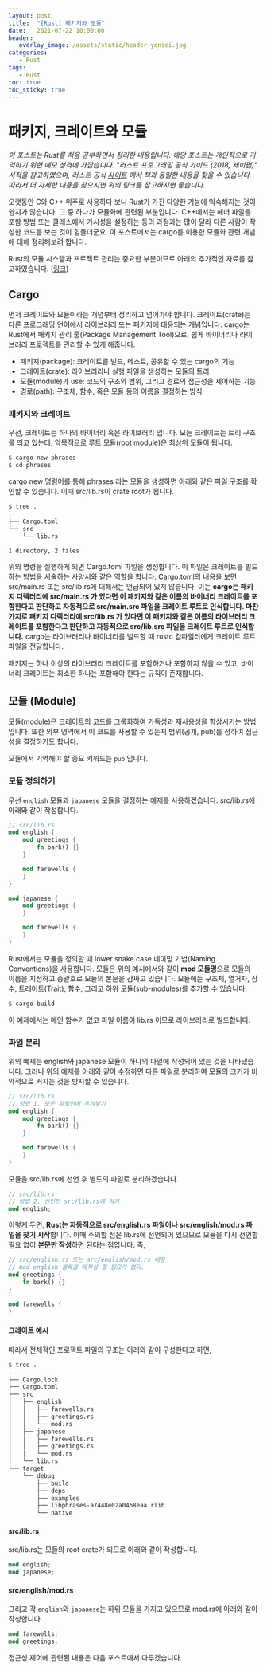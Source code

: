 ```yaml
---
layout: post
title:  "[Rust] 패키지와 모듈"
date:   2021-07-22 10:00:00
header:
   overlay_image: /assets/static/header-yonsei.jpg
categories: 
   - Rust
tags:
   - Rust
toc: true
toc_sticky: true
---
```


# 패키지, 크레이트와 모듈

*이 포스트는 Rust를 처음 공부하면서 정리한 내용입니다. 해당 포스트는 개인적으로 기억하기 위한 메모 성격에 가깝습니다. "러스트 프로그래밍 공식 가이드 (2018, 제이펍)" 서적을 참고하였으며, 러스트 공식 [사이트](https://doc.rust-lang.org/1.30.0/book/2018-edition/foreword.html) 에서 책과 동일한 내용을 찾을 수 있습니다. 따라서 더 자세한 내용을 찾으시면 위의 링크를 참고하시면 좋습니다.*

오랫동안 C와 C++ 위주로 사용하다 보니 Rust가 가진 다양한 기능에 익숙해지는 것이 쉽지가 않습니다. 그 중 하나가 모듈화에 관련된 부분입니다. C++에서는 헤더 파일을 포함 방법 또는 클래스에서 가시성을 설정하는 등의 과정과는 많이 달라 다른 사람이 작성한 코드를 보는 것이 힘들더군요. 이 포스트에서는 cargo를 이용한 모듈화 관련 개념에 대해 정리해보려 합니다.

<!--more-->

Rust의 모듈 시스템과 프로젝트 관리는 중요한 부분이므로 아래의 추가적인 자료를 참고하였습니다. ([링크](https://web.mit.edu/rust-lang_v1.25/arch/amd64_ubuntu1404/share/doc/rust/html/book/first-edition/crates-and-modules.html))


## Cargo

먼저 크레이트와 모듈이라는 개념부터 정리하고 넘어가야 합니다. 크레이트(crate)는 다른 프로그래밍 언어에서 라이브러리 또는 패키지에 대응되는 개념입니다. cargo는 Rust에서 패키지 관리 툴(Package Management Tool)으로, 쉽게 바이너리나 라이브러리 프로젝트를 관리할 수 있게 해줍니다.

- 패키지(package): 크레이트를 빌드, 테스트, 공유할 수 있는 cargo의 기능
- 크레이트(crate): 라이브러리나 실행 파일을 생성하는 모듈의 트리
- 모듈(module)과 use: 코드의 구조와 범위, 그리고 경로의 접근성을 제어하는 기능
- 경로(path): 구조체, 함수, 혹은 모듈 등의 이름을 결정하는 방식


### 패키지와 크레이트
우선, 크레이트는 하나의 바이너리 혹은 라이브러리 입니다. 모든 크레이트는 트리 구조를 띄고 있는데, 암묵적으로 루트 모듈(root module)은 최상위 모듈이 됩니다. 

```sh
$ cargo new phrases
$ cd phrases
```

cargo new 명령어를 통해 phrases 라는 모듈을 생성하면 아래와 같은 파일 구조를 확인할 수 있습니다. 이때 src/lib.rs이 crate root가 됩니다.

```sh
$ tree .
.
├── Cargo.toml
└── src
    └── lib.rs

1 directory, 2 files
```

위의 명령을 실행하게 되면 Cargo.toml 파일을 생성합니다. 이 파일은 크레이트를 빌드하는 방법을 서술하는 사양서와 같은 역할을 합니다. Cargo.toml의 내용을 보면 src/main.rs 또는 src/lib.rs에 대해서는 언급되어 있지 않습니다. 이는 **cargo는 패키지 디렉터리에 src/main.rs 가 있다면 이 패키지와 같은 이름의 바이너리 크레이트를 포함한다고 판단하고 자동적으로 src/main.src 파일을 크레이트 루트로 인식합니다. 마찬가지로 패키지 디렉터리에 src/lib.rs 가 있다면 이 패키지와 같은 이름의 라이브러리 크레이트를 포함한다고 판단하고 자동적으로 src/lib.src 파일을 크레이트 루트로 인식합니다.** cargo는 라이브러리나 바이너리를 빌드할 때 rustc 컴파일러에게 크레이트 루트 파일을 전달합니다.

패키지는 하나 이상의 라이브러리 크레이트를 포함하거나 포함하지 않을 수 있고, 바이너리 크레이트는 최소한 하나는 포함해야 한다는 규칙이 존재합니다.

## 모듈 (Module)

모듈(module)은 크레이트의 코드를 그룹화하여 가독성과 재사용성을 향상시키는 방법입니다. 또한 외부 영역에서 이 코드를 사용할 수 있는지 범위(공개, pub)를 정하여 접근성을 결정하기도 합니다.

모듈에서 기억해야 할 중요 키워드는 `pub` 입니다.


### 모듈 정의하기

우선 `english` 모듈과 `japanese` 모듈을 결정하는 예제를 사용하겠습니다. src/lib.rs에 아래와 같이 작성합니다.

```rust
// src/lib.rs
mod english {
    mod greetings {
        fn bark() {}
    }

    mod farewells {
    }
}

mod japanese {
    mod greetings {
    }

    mod farewells {
    }
}
```

Rust에서는 모듈을 정의할 때 lower snake case 네이밍 기법(Naming Conventions)을 사용합니다. 모듈은 위의 예시에서와 같이 **mod 모듈명**으로 모듈의 이름을 지정하고 중괄호로 모듈의 본문을 감싸고 있습니다. 모듈에는 구조체, 열거자, 상수, 트레이트(Trait), 함수, 그리고 하위 모듈(sub-modules)를 추가할 수 있습니다. 

```sh
$ cargo build
```

이 예제에서는 메인 함수가 없고 파일 이름이 lib.rs 이므로 라이브러리로 빌드합니다.


### 파일 분리

위의 예제는 english와 japanese 모듈이 하나의 파일에 작성되어 있는 것을 나타냈습니다. 그러나 위의 예제를 아래와 같이 수정하면 다른 파일로 분리하여 모듈의 크기가 비약적으로 커지는 것을 방지할 수 있습니다.

```rust
// src/lib.rs
// 방법 1. 모든 파일안에 우겨넣기
mod english {
    mod greetings {
        fn bark() {}
    }

    mod farewells {
    }
}
```

모듈을 src/lib.rs에 선언 후 별도의 파일로 분리하겠습니다.

```rust
// src/lib.rs
// 방법 2. 선언만 src/lib.rs에 하기
mod english;
```

이렇게 두면, **Rust는 자동적으로 src/english.rs 파일이나 src/english/mod.rs 파일을 찾기 시작**합니다. 이때 주의할 점은 lib.rs에 선언되어 있으므로 모듈을 다시 선언할 필요 없이 **본문만 작성**하면 된다는 점입니다. 즉, 

```rust
// src/english.rs 또는 src/english/mod.rs 내용
// mod english 블록을 재작성 할 필요가 없다.
mod greetings {
    fn bark() {}
}

mod farewells {
}
```

#### 크레이트 예시
따라서 전체적인 프로젝트 파일의 구조는 아래와 같이 구성한다고 하면,

```sh
$ tree .
.
├── Cargo.lock
├── Cargo.toml
├── src
│   ├── english
│   │   ├── farewells.rs
│   │   ├── greetings.rs
│   │   └── mod.rs
│   ├── japanese
│   │   ├── farewells.rs
│   │   ├── greetings.rs
│   │   └── mod.rs
│   └── lib.rs
└── target
    └── debug
        ├── build
        ├── deps
        ├── examples
        ├── libphrases-a7448e02a0468eaa.rlib
        └── native
```

#### src/lib.rs

src/lib.rs는 모듈의 root crate가 되므로 아래와 같이 작성합니다.

```rust
mod english;
mod japanese;
```

#### src/english/mod.rs

그리고 각 `english`와 `japanese`는 하위 모듈을 가지고 있으므로 mod.rs에 아래와 같이 작성합니다.

```rust
mod farewells;
mod greetings;
```

접근성 제어에 관련된 내용은 다음 포스트에서 다루겠습니다.